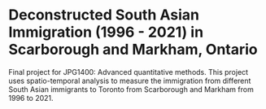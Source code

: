 # Deconstructed South Asian Immigration (1996 - 2021) in Scarborough and Markham, Ontario 
Final project for JPG1400: Advanced quantitative methods. This project uses spatio-temporal analysis to measure the immigration from different South Asian immigrants to Toronto from Scarborough and Markham from 1996 to 2021. 
